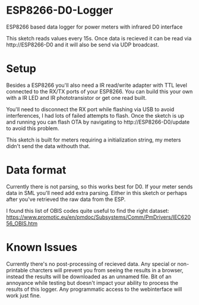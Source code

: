 # ESP8266-D0-Logger
ESP8266 based data logger for power meters with infrared D0 interface

This sketch reads values every 15s. Once data is recieved it can be read via http://ESP8266-D0 and it will also be send via UDP broadcast. 

# Setup
Besides a ESP8266 you'll also need a IR read/write adapter with TTL level connected to the RX/TX ports of your ESP8266. You can build this your own with a IR LED and IR phototransistor or get one read built.

You'll need to disconnect the RX port while flashing via USB to avoid interferences, I had lots of failed attempts to flash. Once the sketch is up and running you can flash OTA by navigating to http://ESP8266-D0/update to avoid this problem.

This sketch is built for meters requiring a initialization string, my meters didn't send the data withouth that. 

# Data format
Currently there is not parsing, so this works best for D0. If your meter sends data in SML you'll need add extra parsing. Either in this sketch or perhaps after you've retrieved the raw data from the ESP. 

I found this list of OBIS codes quite useful to find the right dataset:
https://www.promotic.eu/en/pmdoc/Subsystems/Comm/PmDrivers/IEC62056_OBIS.htm


# Known Issues
Currently there's no post-processing of recieved data. Any special or non-printable charcters will prevent you from seeing the results in a browser, instead the results will be downloaded as an unnamed file. Bit of an annoyance while testing but doesn't impact your ability to process the results of this logger. Any programmatic access to the webinterface will work just fine.

